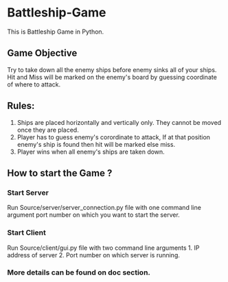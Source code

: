 # Battleship-Game
This is Battleship Game in Python.

## Game Objective
  Try to take down all the enemy ships before enemy sinks all of your ships. Hit and Miss will be marked on the enemy's board by guessing coordinate of where to attack.
  
## Rules:
1. Ships are placed horizontally and vertically only. They cannot be moved once they are placed.
2. Player has to guess enemy's corordinate to attack, If at that position enemy's ship is found then hit will be marked else miss.
3. Player wins when all enemy's ships are taken down.

## How to start the Game ?
### Start Server
Run Source/server/server_connection.py file with one command line argument port number on which you want to start the server.

### Start Client
Run Source/client/gui.py file with two command line arguments
	1. IP address of server
	2. Port number on which server is running.

### More details can be found on doc section.
